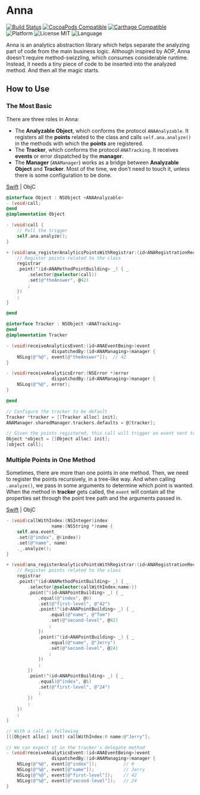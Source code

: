 
# Anna

[![Build Status](https://img.shields.io/travis/coppercash/Anna/master.svg)](https://travis-ci.org/coppercash/Anna)
[![CocoaPods Compatible](https://img.shields.io/cocoapods/v/Anna.svg)](https://cocoapods.org/pods/Anna)
[![Carthage Compatible](https://img.shields.io/badge/Carthage-compatible-4BC51D.svg?style=flat)](https://github.com/Carthage/Carthage)
![Platform](https://img.shields.io/cocoapods/p/Anna.svg)
![License MIT](https://img.shields.io/cocoapods/l/Anna.svg)
![Language](https://img.shields.io/badge/language-Swift%20|%20ObjC-green.svg)

Anna is an analytics abstraction library which helps separate the analyzing part of code from the main business logic.
Although inspired by AOP, Anna doesn't require method-swizzling, which consumes considerable runtime. Instead, it needs a tiny piece of code to be inserted into the analyzed method. And then all the magic starts.

## How to Use

### The Most Basic

There are three roles in Anna:

+ The **Analyzable Object**, which conforms the protocol `ANAAnalyzable`. It registers all the **points** related to the class and calls `self.ana.analyze()` in the methods with which the **points** are registered.
+ The **Tracker**, which conforms the protocol `ANATracking`.  It receives **events** or error dispatched by the **manager**.
+ The **Manager** (`ANAManager`) works as a bridge between **Analyzable Object** and **Tracker**. Most of the time, we don't need to touch it, unless there is some configuration to be done.

[Swift](../README.md) | ObjC
```objective-c
@interface Object : NSObject <ANAAnalyzable>
- (void)call;
@end
@implementation Object

- (void)call {
    // Pull the trigger
    self.ana.analyze();
}

+ (void)ana_registerAnalyticsPointsWithRegistrar:(id<ANARegistrationRecording>)registrar {
    // Register points related to the class
    registrar
    .point(^(id<ANAMethodPointBuilding> _) { _
        .selector(@selector(call))
        .set(@"theAnswer", @42)
        ;
    })
    ;
}

@end

@interface Tracker : NSObject <ANATracking>
@end
@implementation Tracker

- (void)receiveAnalyticsEvent:(id<ANAEventBeing>)event
                 dispatchedBy:(id<ANAManaging>)manager {
    NSLog(@"%@", event[@"theAnswer"]);  // 42
}

- (void)receiveAnalyticsError:(NSError *)error
                 dispatchedBy:(id<ANAManaging>)manager {
    NSLog(@"%@", error);
}

@end

// Configure the tracker to be default
Tracker *tracker = [[Tracker alloc] init];
ANAManager.sharedManager.trackers.defaults = @[tracker];

// Given the points registered, this call will trigger an event sent to the configured tracker
Object *object = [[Object alloc] init];
[object call];

```

### Multiple Points in One Method

Sometimes, there are more than one points in one method. Then, we need to register the points recursively, in a tree-like way. And when calling `.analyze()`, we pass in some arguments to determine which point is wanted. When the method in **tracker** gets called, the `event` will contain all the properties set through the point tree path and the arguments passed in.

[Swift](../README.md) | ObjC
```objective-c
- (void)callWithIndex:(NSInteger)index
                 name:(NSString *)name {
    self.ana.event_
    .set(@"index", @(index))
    .set(@"name", name)
    ._.analyze();
}

+ (void)ana_registerAnalyticsPointsWithRegistrar:(id<ANARegistrationRecording>)registrar {
    // Register points related to the class
    registrar
    .point(^(id<ANAMethodPointBuilding> _) { _
        .selector(@selector(callWithIndex:name:))
        .point(^(id<ANAPointBuilding> _) { _
            .equal(@"index", @0)
            .set(@"first-level", @"42")
            .point(^(id<ANAPointBuilding> _) { _
                .equal(@"name", @"Tom")
                .set(@"second-level", @42)
                ;
            })
            .point(^(id<ANAPointBuilding> _) { _
                .equal(@"name", @"Jerry")
                .set(@"second-level", @24)
                ;
            })
            ;
        })
        .point(^(id<ANAPointBuilding> _) { _
            .equal(@"index", @1)
            .set(@"first-level", @"24")
            ;
        })
        ;
    })
    ;
}

// With a call as following
[[[Object alloc] init] callWithIndex:0 name:@"Jerry"];

// We can expect it in the tracker's delegate method
- (void)receiveAnalyticsEvent:(id<ANAEventBeing>)event
                 dispatchedBy:(id<ANAManaging>)manager {
    NSLog(@"%@", event[@"index"]);          // 0
    NSLog(@"%@", event[@"name"]);           // Jerry
    NSLog(@"%@", event[@"first-level"]);    // 42
    NSLog(@"%@", event[@"second-level"]);   // 24
}
```

